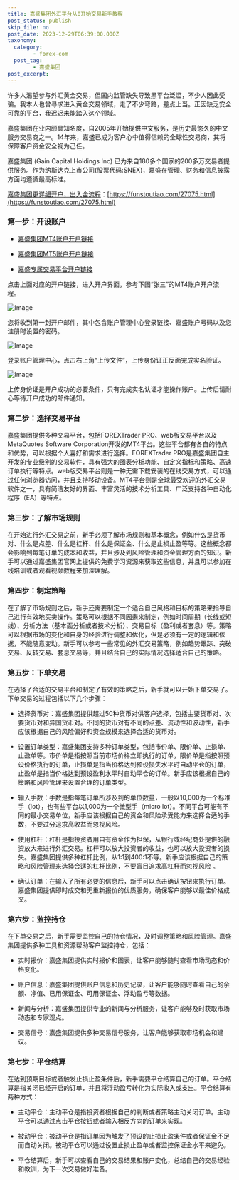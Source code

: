 ```yaml
---
title: 嘉盛集团外汇平台从0开始交易新手教程
post_status: publish
skip_file: no
post_date: 2023-12-29T06:39:00.000Z
taxonomy:
  category:
        - forex-com
  post_tag:
        - 嘉盛集团
post_excerpt: 
---
```

许多人渴望参与外汇黄金交易，但国内监管缺失导致黑平台泛滥，不少人因此受骗。我本人也曾寻求进入黄金交易领域，走了不少弯路，差点上当。正因缺乏安全可靠的平台，我迟迟未能踏入这个领域。

嘉盛集团在业内颇具知名度，自2005年开始提供中文服务，是历史最悠久的中文服务交易商之一。14年来，嘉盛已成为客户心中值得信赖的全球性交易商，其将保障客户资金安全视为己任。

嘉盛集团 (Gain Capital Holdings Inc) 已为来自180多个国家的200多万交易者提供服务。作为纳斯达克上市公司(股票代码:SNEX)，嘉盛在管理、财务和信息披露方面均遵循最高标准。

[嘉盛集团更详细开户，出入金流程](https://funstoutiao.com/27075.html)：[https://funstoutiao.com/27075.html](https://funstoutiao.com/27075.html)

### 第一步：开设账户

* [嘉盛集团MT4账户开户链接](https://s.ssgg.net/jsmt4)

* [嘉盛集团MT5账户开户链接](https://s.ssgg.net/jsmt5)

* [嘉盛专属交易平台开户链接](https://s.ssgg.net/js)

点击上面对应的开户链接，进入开户界面，参考下图“张三”的MT4账户开户流程。

![Image](https://prod-files-secure.s3.us-west-2.amazonaws.com/39ed1227-6d7d-4570-be36-9ccd4a2c4241/7a167aea-686b-400d-af59-4e18eb607a40/640.png?X-Amz-Algorithm=AWS4-HMAC-SHA256&X-Amz-Content-Sha256=UNSIGNED-PAYLOAD&X-Amz-Credential=ASIAZI2LB466RACZT6RY%2F20250821%2Fus-west-2%2Fs3%2Faws4_request&X-Amz-Date=20250821T041313Z&X-Amz-Expires=3600&X-Amz-Security-Token=IQoJb3JpZ2luX2VjEJz%2F%2F%2F%2F%2F%2F%2F%2F%2F%2FwEaCXVzLXdlc3QtMiJIMEYCIQCYXvOhmddRfKtiN8yExjtlQyVlP%2FJfbIit%2B10WqgU7YQIhAOaNiIoqaQXrOC0j3rvFaKEyxdl1fHvMF47myFAJ3qznKogECOX%2F%2F%2F%2F%2F%2F%2F%2F%2F%2FwEQABoMNjM3NDIzMTgzODA1IgxdnJS4n4Q%2FMAJ3idMq3APDJnTenU4sNNZTz0jbxgQDYnU7YueeycKxOwPH2XB9eF%2BTPQAYAh0pkg9fJTeeBoY5vFJWg9gfbbVpD6a1GC88EnTyZh450hAQlxZv63rVlnnP7jKGQYJBtV8pZqxf1J4Zz%2B5DaVVT1%2F40oDBy1RXOksky7d3Z9COcamyFvbuIrUxB7UstbStrNW2kNTIAdqc6Y3DEWzZOsj1ktFnpVotdhSFGvogiXPn6w11hfO9qQytYxvALofTeTGaffRz81hikaj8Nay4vlno%2BRUZt5IA8P6In6iXLpFDuYdlRcnwDgVFZ%2BlkdK%2BnnfpcyQbO90mTIUZLMalIs2uZHThgfCfjGwSb4z0Qx1fiz6Jh9C1k2EOfp5wngg9qebaFO70ls8Xzx8%2FJZZCPuyXG%2BbERyWXq4L7F0jrksCiyNUMqXSFCwSVnHow%2F4VxDdfCLzIQH6A8JK0Sf3xYA8MJNiuywIAkK9PUSyLQoghFDoLUhLHqODdogLIVbpYlLd8UUThUtjGp5jXfcjfQ4PYacZZZCNfps8PQCuokqnfBpPtonGJ1ioqi7lwiEtJphLPGDOPHB5tHbvvzstS2dAMsetMqKV7vbS%2BGlMmsnznLFN4678GUKUyAryT75QmWg2L6IHBjCpqprFBjqkARJ76EjyZJV3Afoi8JEBDV43tdvpI5IX%2Bq3Nyb1moTqPyplUuh1xWXv0VnP7Rt37FQwvPxiZ%2FDS6SuLIBYpZAVN1BroTIpf6JF0SAGsM0LRJMpa9IVDm1lko43kxKun%2Fn1vmpZcwpBFr003zlc%2F0pTpfLUioWtRneec4Mc26lHAQzEIVU7GIyjTpyDQU5AvI2c1EwDbhXKoJRTRX%2BrNarlN1sF9d&X-Amz-Signature=fae372c8dec3700e520c5488264d813b05e16ead5c6e5162c49a867604bcb45f&X-Amz-SignedHeaders=host&x-amz-checksum-mode=ENABLED&x-id=GetObject)

您将收到第一封开户邮件，其中包含账户管理中心登录链接、嘉盛账户号码以及您注册时设置的密码。

![Image](https://prod-files-secure.s3.us-west-2.amazonaws.com/39ed1227-6d7d-4570-be36-9ccd4a2c4241/eaa1c6b3-2877-4284-a0e1-530e222c27fb/image.png?X-Amz-Algorithm=AWS4-HMAC-SHA256&X-Amz-Content-Sha256=UNSIGNED-PAYLOAD&X-Amz-Credential=ASIAZI2LB466RACZT6RY%2F20250821%2Fus-west-2%2Fs3%2Faws4_request&X-Amz-Date=20250821T041313Z&X-Amz-Expires=3600&X-Amz-Security-Token=IQoJb3JpZ2luX2VjEJz%2F%2F%2F%2F%2F%2F%2F%2F%2F%2FwEaCXVzLXdlc3QtMiJIMEYCIQCYXvOhmddRfKtiN8yExjtlQyVlP%2FJfbIit%2B10WqgU7YQIhAOaNiIoqaQXrOC0j3rvFaKEyxdl1fHvMF47myFAJ3qznKogECOX%2F%2F%2F%2F%2F%2F%2F%2F%2F%2FwEQABoMNjM3NDIzMTgzODA1IgxdnJS4n4Q%2FMAJ3idMq3APDJnTenU4sNNZTz0jbxgQDYnU7YueeycKxOwPH2XB9eF%2BTPQAYAh0pkg9fJTeeBoY5vFJWg9gfbbVpD6a1GC88EnTyZh450hAQlxZv63rVlnnP7jKGQYJBtV8pZqxf1J4Zz%2B5DaVVT1%2F40oDBy1RXOksky7d3Z9COcamyFvbuIrUxB7UstbStrNW2kNTIAdqc6Y3DEWzZOsj1ktFnpVotdhSFGvogiXPn6w11hfO9qQytYxvALofTeTGaffRz81hikaj8Nay4vlno%2BRUZt5IA8P6In6iXLpFDuYdlRcnwDgVFZ%2BlkdK%2BnnfpcyQbO90mTIUZLMalIs2uZHThgfCfjGwSb4z0Qx1fiz6Jh9C1k2EOfp5wngg9qebaFO70ls8Xzx8%2FJZZCPuyXG%2BbERyWXq4L7F0jrksCiyNUMqXSFCwSVnHow%2F4VxDdfCLzIQH6A8JK0Sf3xYA8MJNiuywIAkK9PUSyLQoghFDoLUhLHqODdogLIVbpYlLd8UUThUtjGp5jXfcjfQ4PYacZZZCNfps8PQCuokqnfBpPtonGJ1ioqi7lwiEtJphLPGDOPHB5tHbvvzstS2dAMsetMqKV7vbS%2BGlMmsnznLFN4678GUKUyAryT75QmWg2L6IHBjCpqprFBjqkARJ76EjyZJV3Afoi8JEBDV43tdvpI5IX%2Bq3Nyb1moTqPyplUuh1xWXv0VnP7Rt37FQwvPxiZ%2FDS6SuLIBYpZAVN1BroTIpf6JF0SAGsM0LRJMpa9IVDm1lko43kxKun%2Fn1vmpZcwpBFr003zlc%2F0pTpfLUioWtRneec4Mc26lHAQzEIVU7GIyjTpyDQU5AvI2c1EwDbhXKoJRTRX%2BrNarlN1sF9d&X-Amz-Signature=6ee221164af85adf90c92f6e3f0263edcfa951d6f1c717d14fb283180b3e7e00&X-Amz-SignedHeaders=host&x-amz-checksum-mode=ENABLED&x-id=GetObject)

登录账户管理中心，点击右上角“上传文件”，上传身份证正反面完成实名验证。

![Image](https://prod-files-secure.s3.us-west-2.amazonaws.com/39ed1227-6d7d-4570-be36-9ccd4a2c4241/54090639-09fc-46b4-a135-e0289f707147/image.png?X-Amz-Algorithm=AWS4-HMAC-SHA256&X-Amz-Content-Sha256=UNSIGNED-PAYLOAD&X-Amz-Credential=ASIAZI2LB466RACZT6RY%2F20250821%2Fus-west-2%2Fs3%2Faws4_request&X-Amz-Date=20250821T041313Z&X-Amz-Expires=3600&X-Amz-Security-Token=IQoJb3JpZ2luX2VjEJz%2F%2F%2F%2F%2F%2F%2F%2F%2F%2FwEaCXVzLXdlc3QtMiJIMEYCIQCYXvOhmddRfKtiN8yExjtlQyVlP%2FJfbIit%2B10WqgU7YQIhAOaNiIoqaQXrOC0j3rvFaKEyxdl1fHvMF47myFAJ3qznKogECOX%2F%2F%2F%2F%2F%2F%2F%2F%2F%2FwEQABoMNjM3NDIzMTgzODA1IgxdnJS4n4Q%2FMAJ3idMq3APDJnTenU4sNNZTz0jbxgQDYnU7YueeycKxOwPH2XB9eF%2BTPQAYAh0pkg9fJTeeBoY5vFJWg9gfbbVpD6a1GC88EnTyZh450hAQlxZv63rVlnnP7jKGQYJBtV8pZqxf1J4Zz%2B5DaVVT1%2F40oDBy1RXOksky7d3Z9COcamyFvbuIrUxB7UstbStrNW2kNTIAdqc6Y3DEWzZOsj1ktFnpVotdhSFGvogiXPn6w11hfO9qQytYxvALofTeTGaffRz81hikaj8Nay4vlno%2BRUZt5IA8P6In6iXLpFDuYdlRcnwDgVFZ%2BlkdK%2BnnfpcyQbO90mTIUZLMalIs2uZHThgfCfjGwSb4z0Qx1fiz6Jh9C1k2EOfp5wngg9qebaFO70ls8Xzx8%2FJZZCPuyXG%2BbERyWXq4L7F0jrksCiyNUMqXSFCwSVnHow%2F4VxDdfCLzIQH6A8JK0Sf3xYA8MJNiuywIAkK9PUSyLQoghFDoLUhLHqODdogLIVbpYlLd8UUThUtjGp5jXfcjfQ4PYacZZZCNfps8PQCuokqnfBpPtonGJ1ioqi7lwiEtJphLPGDOPHB5tHbvvzstS2dAMsetMqKV7vbS%2BGlMmsnznLFN4678GUKUyAryT75QmWg2L6IHBjCpqprFBjqkARJ76EjyZJV3Afoi8JEBDV43tdvpI5IX%2Bq3Nyb1moTqPyplUuh1xWXv0VnP7Rt37FQwvPxiZ%2FDS6SuLIBYpZAVN1BroTIpf6JF0SAGsM0LRJMpa9IVDm1lko43kxKun%2Fn1vmpZcwpBFr003zlc%2F0pTpfLUioWtRneec4Mc26lHAQzEIVU7GIyjTpyDQU5AvI2c1EwDbhXKoJRTRX%2BrNarlN1sF9d&X-Amz-Signature=10cfebe314aa844b1c60c0b8b6b8bb410ae697482314b20df2af7fa3d4a1162e&X-Amz-SignedHeaders=host&x-amz-checksum-mode=ENABLED&x-id=GetObject)

上传身份证是开户成功的必要条件，只有完成实名认证才能操作账户。上传后请耐心等待开户成功的邮件通知。

### 第二步：选择交易平台

嘉盛集团提供多种交易平台，包括FOREXTrader PRO、web版交易平台以及MetaQuotes Software Corporation开发的MT4平台。这些平台都有各自的特点和优势，可以根据个人喜好和需求进行选择。FOREXTrader PRO是嘉盛集团自主开发的专业级别的交易软件，具有强大的图表分析功能、自定义指标和策略、高速订单执行等特点。web版交易平台则是一种无需下载安装的在线交易方式，可以通过任何浏览器访问，并且支持移动设备。MT4平台则是全球最受欢迎的外汇交易软件之一，具有简洁友好的界面、丰富灵活的技术分析工具、广泛支持各种自动化程序（EA）等特点。

### 第三步：了解市场规则

在开始进行外汇交易之前，新手必须了解市场规则和基本概念，例如什么是货币对、什么是点差、什么是杠杆、什么是保证金、什么是止损止盈等等。这些概念都会影响到每笔订单的成本和收益，并且涉及到风险管理和资金管理方面的知识。新手可以通过嘉盛集团官网上提供的免费学习资源来获取这些信息，并且可以参加在线培训或者观看视频教程来加深理解。

### 第四步：制定策略

在了解了市场规则之后，新手还需要制定一个适合自己风格和目标的策略来指导自己进行有效地买卖操作。策略可以根据不同因素来制定，例如时间周期（长线或短线）、分析方法（基本面分析或者技术分析）、交易目标（盈利或者套息）等。策略可以根据市场的变化和自身的经验进行调整和优化，但是必须有一定的逻辑和依据，不能随意变动。新手可以参考一些常见的外汇交易策略，例如趋势跟踪、突破交易、反转交易、套息交易等，并且结合自己的实际情况选择适合自己的策略。

### 第五步：下单交易

在选择了合适的交易平台和制定了有效的策略之后，新手就可以开始下单交易了。下单交易的过程包括以下几个步骤：

* 选择货币对：嘉盛集团提供超过50种货币对供客户选择，包括主要货币对、次要货币对和异国货币对。不同的货币对有不同的点差、流动性和波动性，新手应该根据自己的风险偏好和资金规模来选择合适的货币对。

* 设置订单类型：嘉盛集团支持多种订单类型，包括市价单、限价单、止损单、止盈单等。市价单是指按照当前市场价格立即执行的订单，限价单是指按照预设价格执行的订单，止损单是指当价格达到预设损失水平时自动平仓的订单，止盈单是指当价格达到预设盈利水平时自动平仓的订单。新手应该根据自己的策略和风险管理来设置合理的订单类型。

* 输入手数：手数是指每笔订单所涉及到的单位数量，一般以10,000为一个标准手（lot），也有些平台以1,000为一个微型手（micro lot）。不同平台可能有不同的最小交易单位，新手应该根据自己的资金和风险承受能力来选择合适的手数，不要过分追求高收益而忽视风险。

* 使用杠杆：杠杆是指投资者用自有资金作为担保，从银行或经纪商处提供的融资放大来进行外汇交易。杠杆可以放大投资者的收益，也可以放大投资者的损失。嘉盛集团提供多种杠杆比例，从1:1到400:1不等。新手应该根据自己的策略和风险管理来选择合适的杠杆比例，不要盲目追求高杠杆而忽视风险 。

* 确认订单：在输入了所有必要的信息后，新手可以点击确认按钮来执行订单。嘉盛集团提供即时成交和无重新报价的优质服务，确保客户能够以最佳价格成交。

### 第六步：监控持仓

在下单交易之后，新手需要监控自己的持仓情况，及时调整策略和风险管理。嘉盛集团提供多种工具和资源帮助客户监控持仓，包括：

* 实时报价：嘉盛集团提供实时报价和图表，让客户能够随时查看市场动态和价格变化。

* 账户信息：嘉盛集团提供账户信息和历史记录，让客户能够随时查看自己的余额、净值、已用保证金、可用保证金、浮动盈亏等数据。

* 新闻与分析：嘉盛集团提供专业的新闻与分析服务，让客户能够及时获取市场动态和专家观点。

* 交易信号：嘉盛集团提供多种交易信号服务，让客户能够获取市场机会和建议。

### 第七步：平仓结算

在达到预期目标或者触发止损止盈条件后，新手需要平仓结算自己的订单。平仓结算是指关闭已经开启的订单，并且将浮动盈亏转化为实际收入或支出。平仓结算有两种方式：

* 主动平仓：主动平仓是指投资者根据自己的判断或者策略主动关闭订单。主动平仓可以通过点击平仓按钮或者输入相反方向的订单来实现。

* 被动平仓：被动平仓是指订单因为触发了预设的止损止盈条件或者保证金不足而自动关闭。被动平仓可以通过设置止损止盈单或者监控保证金水平来避免。

* 平仓结算后，新手可以查看自己的交易结果和账户变化，总结自己的交易经验和教训，为下一次交易做好准备。